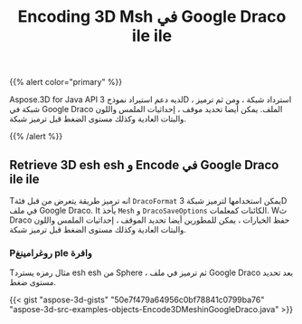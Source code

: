 ﻿---
title: Encoding 3D Msh في Google Draco ile ile
type: docs
weight: 30
url: /ar/java/encoding-3d-mesh-in-the-google-draco-file/
description: Aspose.3D for Java API لديه دعم استيراد نموذج 3D ، استرداد شبكة ، ومن ثم ترميز شبكة في Google Draco الملف.
---
{{% alert color="primary" %}} 

Aspose.3D for Java API لديه دعم استيراد نموذج 3D ، استرداد شبكة ، ومن ثم ترميز شبكة في Google Draco الملف. يمكن أيضا تحديد موقف ، إحداثيات الملمس واللون والبتات العادية وكذلك مستوى الضغط قبل ترميز شبكة.

{{% /alert %}} 
## **Retrieve 3D esh esh و Encode في Google Draco ile ile**
Tانه ترميز طريقة يتعرض من قبل فئة `DracoFormat` يمكن استخدامها لترميز شبكة 3D في ملف Google Draco. It يأخذ `Mesh` و `DracoSaveOptions` الكائنات كمعلمات. Wث Draco حفظ الخيارات ، يمكن للمطورين أيضا تحديد الموقف ، إحداثيات الملمس واللون والبتات العادية وكذلك مستوى الضغط قبل ترميز شبكة.
### **Pروغرامينغ ple وافرة**
Tمثال رمزه يسترد esh esh من Sphere ، ثم ترميز في ملف Google Draco بعد تحديد مستوى ضغط.

{{< gist "aspose-3d-gists" "50e7f479a64956c0bf78841c0799ba76" "aspose-3d-src-examples-objects-Encode3DMeshinGoogleDraco.java" >}}
